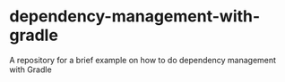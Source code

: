 # dependency-management-with-gradle
A repository for a brief example on how to do dependency management with Gradle
